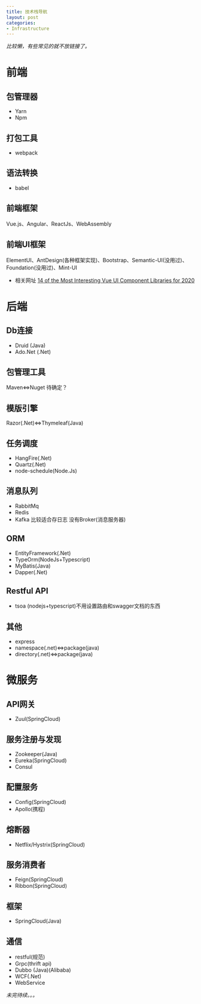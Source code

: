 ```yaml
---
title: 技术栈导航
layout: post
categories:
- Infrastructure
---
```


*比较懒，有些常见的就不放链接了。*
# 前端
## 包管理器
* Yarn
* Npm

## 打包工具
* webpack

## 语法转换
* babel

## 前端框架
Vue.js、Angular、ReactJs、WebAssembly
## 前端UI框架
ElementUI、AntDesign(各种框架实现)、Bootstrap、Semantic-UI(没用过)、Foundation(没用过)、Mint-UI

* 相关网址
[14 of the Most Interesting Vue UI Component Libraries for 2020](https://www.codeinwp.com/blog/vue-ui-component-libraries/)

# 后端
## Db连接
* Druid (Java)
* Ado.Net (.Net)

## 包管理工具
Maven<=>Nuget 待确定？
## 模版引擎
Razor(.Net)<=>Thymeleaf(Java)

## 任务调度
* HangFire(.Net)
* Quartz(.Net)
* node-schedule(Node.Js)

## 消息队列
* RabbitMq
* Redis
* Kafka 比较适合存日志 没有Broker(消息服务器)

## ORM
* EntityFramework(.Net)
* TypeOrm(NodeJs+Typescript)
* MyBatis(Java)
* Dapper(.Net)

## Restful API
* tsoa (nodejs+typescript)不用设置路由和swagger文档的东西

## 其他
* express 
* namespace(.net)<=>package(java)
* directory(.net)<=>package(java)

# 微服务
## API网关
* Zuul(SpringCloud)

## 服务注册与发现
* Zookeeper(Java)
* Eureka(SpringCloud)
* Consul

## 配置服务
* Config(SpringCloud)
* Apollo(携程)

## 熔断器
* Netflix/Hystrix(SpringCloud)

## 服务消费者
* Feign(SpringCloud)
* Ribbon(SpringCloud)

## 框架
* SpringCloud(Java)

## 通信
* restful(规范)
* Grpc(thrift api)
* Dubbo (Java)(Alibaba)
* WCF(.Net)
* WebService

*未完待续。。。*